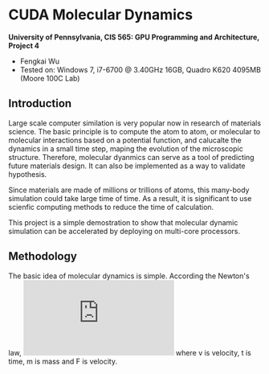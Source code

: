 CUDA Molecular Dynamics
================

**University of Pennsylvania, CIS 565: GPU Programming and Architecture, Project 4**

*  Fengkai Wu
*  Tested on: Windows 7, i7-6700 @ 3.40GHz 16GB, Quadro K620 4095MB (Moore 100C Lab)

## Introduction
Large scale computer similation is very popular now in research of materials science. The basic principle is to compute the atom to atom, or molecular to molecular interactions based on a potential function, and calucalte the dynamics in a small time step, maping the evolution of the microscopic structure. Therefore, molecular dyanmics can serve as a tool of predicting future materials design. It can also be implemented as a way to validate hypothesis.

Since materials are made of millions or trillions of atoms, this many-body simulation could take large time of time. As a result, it is significant to use scienfic computing methods to reduce the time of calculation.

This project is a simple demostration to show that molecular dynamic simulation can be accelerated by deploying on multi-core processors.

## Methodology
The basic idea of molecular dynamics is simple. According the Newton's law, 
![equation](http://latex.codecogs.com/png.latex?F%20%3D%20m%20%5Cfrac%7Bdv%7D%7Bdt%7D)
where v is velocity, t is time, m is mass and F is velocity.

